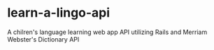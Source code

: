 # learn-a-lingo-api
A chilren's language learning web app API utilizing Rails and Merriam Webster's Dictionary API


